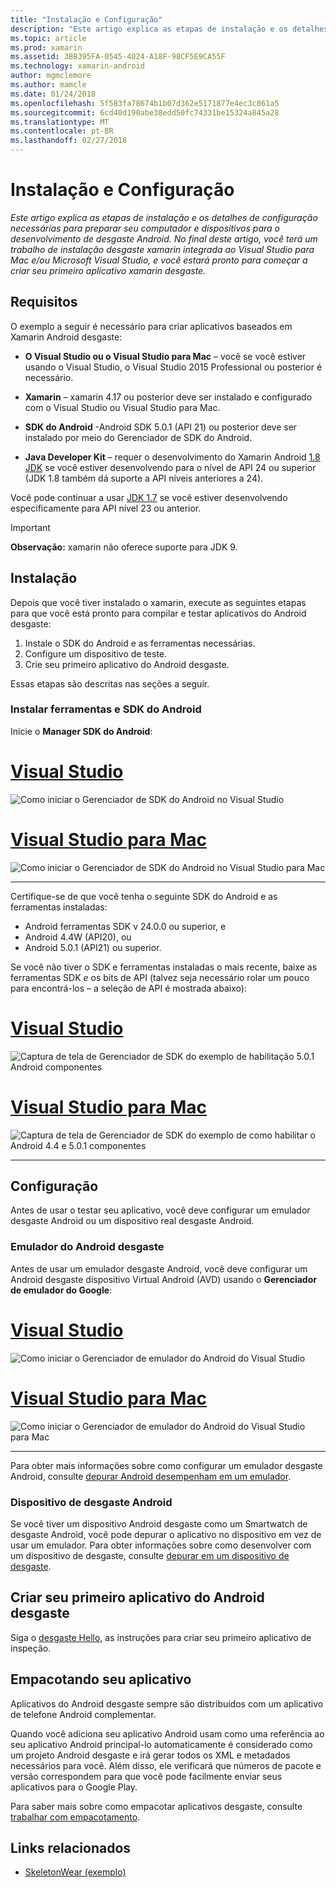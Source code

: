 ```yaml
---
title: "Instalação e Configuração"
description: "Este artigo explica as etapas de instalação e os detalhes de configuração necessárias para preparar seu computador e dispositivos para o desenvolvimento de desgaste Android. No final deste artigo, você terá um trabalho de instalação desgaste xamarin integrada ao Visual Studio para Mac e/ou Microsoft Visual Studio, e você estará pronto para começar a criar seu primeiro aplicativo xamarin desgaste."
ms.topic: article
ms.prod: xamarin
ms.assetid: 3BB395FA-0545-4024-A18F-98CF5E9CA55F
ms.technology: xamarin-android
author: mgmclemore
ms.author: mamcle
ms.date: 01/24/2018
ms.openlocfilehash: 5f583fa78674b1b07d362e5171877e4ec3c861a5
ms.sourcegitcommit: 6cd40d190abe38edd50fc74331be15324a845a28
ms.translationtype: MT
ms.contentlocale: pt-BR
ms.lasthandoff: 02/27/2018
---
```

# <a name="setup-and-installation"></a>Instalação e Configuração

_Este artigo explica as etapas de instalação e os detalhes de configuração necessárias para preparar seu computador e dispositivos para o desenvolvimento de desgaste Android. No final deste artigo, você terá um trabalho de instalação desgaste xamarin integrada ao Visual Studio para Mac e/ou Microsoft Visual Studio, e você estará pronto para começar a criar seu primeiro aplicativo xamarin desgaste._

<a name="requirements" />

## <a name="requirements"></a>Requisitos

O exemplo a seguir é necessário para criar aplicativos baseados em Xamarin Android desgaste:

-   **O Visual Studio ou o Visual Studio para Mac** &ndash; você se você estiver usando o Visual Studio, o Visual Studio 2015 Professional ou posterior é necessário.

-   **Xamarin** &ndash; xamarin 4.17 ou posterior deve ser instalado e configurado com o Visual Studio ou Visual Studio para Mac.

-   **SDK do Android** -Android SDK 5.0.1 (API 21) ou posterior deve ser instalado por meio do Gerenciador de SDK do Android.

-   **Java Developer Kit** &ndash; requer o desenvolvimento do Xamarin Android [1.8 JDK](http://www.oracle.com/technetwork/java/javase/downloads/jdk8-downloads-2133151.html) se você estiver desenvolvendo para o nível de API 24 ou superior (JDK 1.8 também dá suporte a API níveis anteriores a 24).

Você pode continuar a usar [JDK 1.7](http://www.oracle.com/technetwork/java/javase/downloads/jdk7-downloads-1880260.html) se você estiver desenvolvendo especificamente para API nível 23 ou anterior.

> [!IMPORTANT]
> **Observação:** xamarin não oferece suporte para JDK 9.

<a name="installation" />

## <a name="installation"></a>Instalação

Depois que você tiver instalado o xamarin, execute as seguintes etapas para que você está pronto para compilar e testar aplicativos do Android desgaste: 

1.  Instale o SDK do Android e as ferramentas necessárias.
2.  Configure um dispositivo de teste.
3.  Crie seu primeiro aplicativo do Android desgaste.

Essas etapas são descritas nas seções a seguir.

<a name="sdktools" />

### <a name="install-android-sdk-and-tools"></a>Instalar ferramentas e SDK do Android 

Inicie o **Manager SDK do Android**: 

# <a name="visual-studiotabvswin"></a>[Visual Studio](#tab/vswin)

![Como iniciar o Gerenciador de SDK do Android no Visual Studio](installation-images/vs/sdk-menu.png)

# <a name="visual-studio-for-mactabvsmac"></a>[Visual Studio para Mac](#tab/vsmac)

![Como iniciar o Gerenciador de SDK do Android no Visual Studio para Mac](installation-images/xs/sdk-menu.png)

-----


Certifique-se de que você tenha o seguinte SDK do Android e as ferramentas instaladas:

* Android ferramentas SDK v 24.0.0 ou superior, e
* Android 4.4W (API20), ou
* Android 5.0.1 (API21) ou superior.

Se você não tiver o SDK e ferramentas instaladas o mais recente, baixe as ferramentas SDK *e* os bits de API (talvez seja necessário rolar um pouco para encontrá-los &ndash; a seleção de API é mostrada abaixo): 

# <a name="visual-studiotabvswin"></a>[Visual Studio](#tab/vswin)

![Captura de tela de Gerenciador de SDK do exemplo de habilitação 5.0.1 Android componentes](installation-images/vs/sdk-select.png)

# <a name="visual-studio-for-mactabvsmac"></a>[Visual Studio para Mac](#tab/vsmac)

![Captura de tela de Gerenciador de SDK do exemplo de como habilitar o Android 4.4 e 5.0.1 componentes](installation-images/xs/sdk-select.png)

-----


## <a name="configuration"></a>Configuração

Antes de usar o testar seu aplicativo, você deve configurar um emulador desgaste Android ou um dispositivo real desgaste Android. 


### <a name="android-wear-emulator"></a>Emulador do Android desgaste

Antes de usar um emulador desgaste Android, você deve configurar um Android desgaste dispositivo Virtual Android (AVD) usando o **Gerenciador de emulador do Google**:

# <a name="visual-studiotabvswin"></a>[Visual Studio](#tab/vswin)

![Como iniciar o Gerenciador de emulador do Android do Visual Studio](installation-images/vs/emulator-menu.png)

# <a name="visual-studio-for-mactabvsmac"></a>[Visual Studio para Mac](#tab/vsmac)

![Como iniciar o Gerenciador de emulador do Android do Visual Studio para Mac](installation-images/xs/emulator-menu.png)

-----

Para obter mais informações sobre como configurar um emulador desgaste Android, consulte [depurar Android desempenham em um emulador](~/android/wear/deploy-test/debug-on-emulator.md).


### <a name="android-wear-device"></a>Dispositivo de desgaste Android

Se você tiver um dispositivo Android desgaste como um Smartwatch de desgaste Android, você pode depurar o aplicativo no dispositivo em vez de usar um emulador. Para obter informações sobre como desenvolver com um dispositivo de desgaste, consulte [depurar em um dispositivo de desgaste](~/android/wear/deploy-test/debug-on-device.md).


## <a name="create-your-first-android-wear-app"></a>Criar seu primeiro aplicativo do Android desgaste

Siga o [desgaste Hello,](~/android/wear/get-started/hello-wear.md) as instruções para criar seu primeiro aplicativo de inspeção.


## <a name="packaging-your-app"></a>Empacotando seu aplicativo

Aplicativos do Android desgaste sempre são distribuídos com um aplicativo de telefone Android complementar. 

Quando você adiciona seu aplicativo Android usam como uma referência ao seu aplicativo Android principal-lo automaticamente é considerado como um projeto Android desgaste e irá gerar todos os XML e metadados necessários para você. Além disso, ele verificará que números de pacote e versão correspondem para que você pode facilmente enviar seus aplicativos para o Google Play. 

Para saber mais sobre como empacotar aplicativos desgaste, consulte [trabalhar com empacotamento](~/android/wear/deploy-test/packaging.md).


## <a name="related-links"></a>Links relacionados

- [SkeletonWear (exemplo)](https://developer.xamarin.com/samples/SkeletonWear/)
